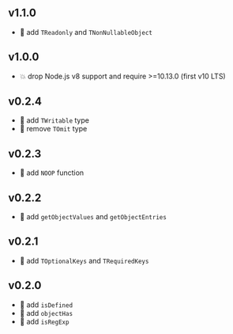 ## v1.1.0

* 🌱 add `TReadonly` and `TNonNullableObject`

## v1.0.0

* 💥 drop Node.js v8 support and require >=10.13.0 (first v10 LTS)

## v0.2.4

* 🐞 add `TWritable` type
* 🐞 remove `TOmit` type

## v0.2.3

* 🐞 add `NOOP` function

## v0.2.2

* 🐞 add `getObjectValues` and `getObjectEntries`

## v0.2.1

* 🐞 add `TOptionalKeys` and `TRequiredKeys`

## v0.2.0

* 🌱 add `isDefined`
* 🌱 add `objectHas`
* 🌱 add `isRegExp`
